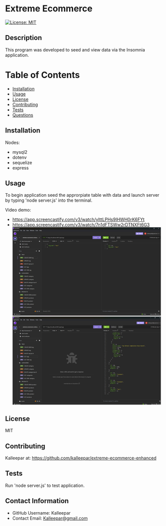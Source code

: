 # Extreme Ecommerce

[![License: MIT](https://img.shields.io/badge/License-MIT-yellow.svg)](https://opensource.org/licenses/MIT)

## Description
This program was developed to seed and view data via the Insomnia application.

# Table of Contents 
* [Installation](##-Installation)
* [Usage](##-Usage)
* [License](##-Installation)
* [Contributing](##-Contributing)
* [Tests](##-Tests)
* [Questions](##-Contact-Information)
  
## Installation
Nodes:
* mysql2
* dotenv
* sequelize
* express

## Usage
To begin application seed the approrpiate table with data and launch server by typing 'node server.js' into the terminal.

Video demo:
* https://app.screencastify.com/v3/watch/yIttLPHs9IHWH0rK6FYt
* https://app.screencastify.com/v3/watch/7n1dFTSWw2rDTNXFt6G3
![Alt text](https://github.com/kalleepar/extreme-ecommerce-enhanced/blob/main/samples/eeesample1.jpg)
![Alt text](https://github.com/kalleepar/extreme-ecommerce-enhanced/blob/main/samples/eeesample2.jpg)

## License 
MIT

## Contributing 
Kalleepar at:
https://github.com/kalleepar/extreme-ecommerce-enhanced

## Tests
Run 'node server.js' to test application.

## Contact Information 
* GitHub Username: Kalleepar
* Contact Email: Kalleepar@gmail.com
